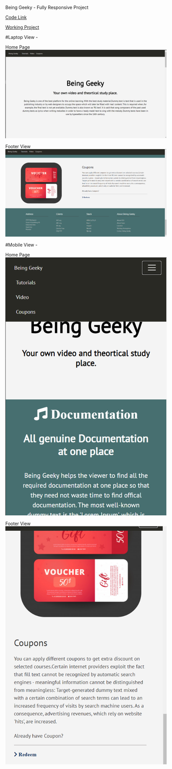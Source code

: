 Being Geeky - Fully Responsive Project

[Code Link](https://codequotient.com/project/getProject?project=beinggeeky&userId=5efd4e6d9e055d7987c7c13d)

[Working Project](https://beinggeeky-3p34g82c8kh2zpbto.web.codequotient.com)


#Laptop View -


Home Page
![Home Page](https://github.com/goel28priyanshu/CodeQuotientProject/blob/main/images/1.png)

Footer View
![Footer View](https://github.com/goel28priyanshu/CodeQuotientProject/blob/main/images/2.png)

#Mobile View -

Home Page
![Home Page](https://github.com/goel28priyanshu/CodeQuotientProject/blob/main/images/3.png)

Footer View
![Footer View](https://github.com/goel28priyanshu/CodeQuotientProject/blob/main/images/4.png)

